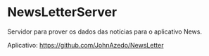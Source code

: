 # NewsLetterServer

Servidor para prover os dados das notícias para o aplicativo News.

Aplicativo: https://github.com/JohnAzedo/NewsLetter
